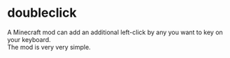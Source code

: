 # doubleclick
A Minecraft mod can add an additional left-click by any you want to key on your keyboard. <br>
The mod is very very simple. 
